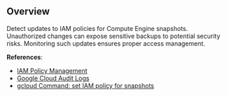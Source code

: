 ## Overview

Detect updates to IAM policies for Compute Engine snapshots. Unauthorized changes can expose sensitive backups to potential security risks. Monitoring such updates ensures proper access management.

**References**:
- [IAM Policy Management](https://cloud.google.com/iam/docs/policies)
- [Google Cloud Audit Logs](https://cloud.google.com/logging/docs/audit)
- [gcloud Command: set IAM policy for snapshots](https://cloud.google.com/sdk/gcloud/reference/compute/snapshots/set-iam-policy)